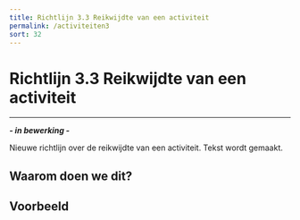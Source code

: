 ```yaml
---
title: Richtlijn 3.3 Reikwijdte van een activiteit
permalink: /activiteiten3
sort: 32
---
```


# Richtlijn 3.3 Reikwijdte van een activiteit
----------------

***- in bewerking -***

Nieuwe richtlijn over de reikwijdte van een activiteit. Tekst wordt gemaakt.

## Waarom doen we dit?


**Voorbeeld**
----------------
